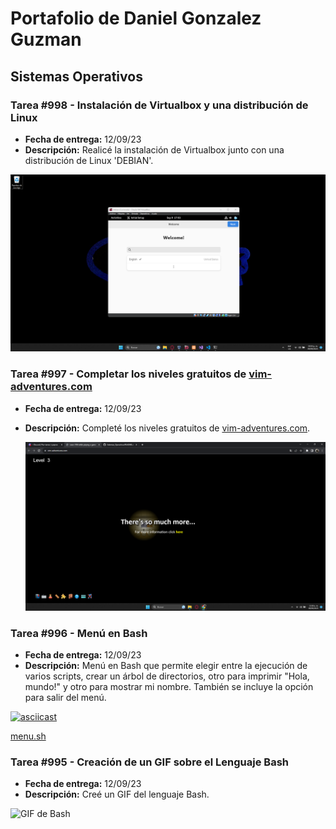 # Portafolio de Daniel Gonzalez Guzman

## Sistemas Operativos

### Tarea #998 - Instalación de Virtualbox y una distribución de Linux

- **Fecha de entrega:** 12/09/23
- **Descripción:** Realicé la instalación de Virtualbox junto con una distribución de Linux 'DEBIAN'.

![Captura de pantalla](https://github.com/DanielGuzman321/Sistemas_Operativos/blob/main/imagen_2023-09-09_170401220.png)
  
### Tarea #997 - Completar los niveles gratuitos de [vim-adventures.com](https://vim-adventures.com/)

- **Fecha de entrega:** 12/09/23
- **Descripción:** Completé los niveles gratuitos de [vim-adventures.com](https://vim-adventures.com/).

    [![Captura de pantalla](https://github.com/DanielGuzman321/Sistemas_Operativos/blob/main/Captura%20de%20pantalla%202023-09-09%20110818.png)](https://github.com/DanielGuzman321/Sistemas_Operativos/blob/main/Captura%20de%20pantalla%202023-09-09%20110818.png)

### Tarea #996 - Menú en Bash

- **Fecha de entrega:** 12/09/23
- **Descripción:** Menú en Bash que permite elegir entre la ejecución de varios scripts, crear un árbol de directorios, otro para imprimir "Hola, mundo!" y otro para mostrar mi nombre. También se incluye la opción para salir del menú.

[![asciicast](https://asciinema.org/a/Q3KV76FOOS1CLXk2sjvLx70ZS.svg)](https://asciinema.org/a/Q3KV76FOOS1CLXk2sjvLx70ZS)

[menu.sh](https://github.com/DanielGuzman321/Sistemas_Operativos/blob/main/menu.sh)

### Tarea #995 - Creación de un GIF sobre el Lenguaje Bash

- **Fecha de entrega:** 12/09/23
- **Descripción:** Creé un GIF del lenguaje Bash.

![GIF de Bash](https://github.com/DanielGuzman321/Sistemas_Operativos/blob/main/bash.gif)

